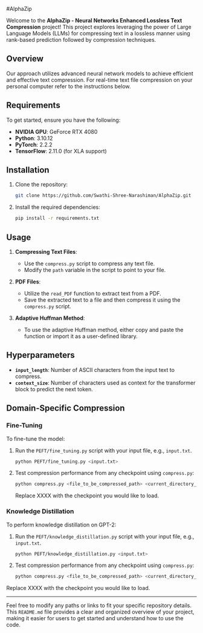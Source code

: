#AlphaZip

Welcome to the **AlphaZip - Neural Networks Enhanced Lossless Text Compression** project! This project explores leveraging the power of Large Language Models (LLMs) for compressing text in a lossless manner using rank-based prediction followed by compression techniques.

## Overview

Our approach utilizes advanced neural network models to achieve efficient and effective text compression. For  real-time text file compression on your personal computer refer to the instructions below.

## Requirements

To get started, ensure you have the following:

- **NVIDIA GPU**: GeForce RTX 4080
- **Python**: 3.10.12
- **PyTorch**: 2.2.2
- **TensorFlow**: 2.11.0 (for XLA support)

## Installation

1. Clone the repository:

    ```bash
    git clone https://github.com/Swathi-Shree-Narashiman/AlphaZip.git
    ```

2. Install the required dependencies:

    ```bash
    pip install -r requirements.txt
    ```

## Usage

1. **Compressing Text Files**:
    - Use the `compress.py` script to compress any text file.
    - Modify the `path` variable in the script to point to your file.

2. **PDF Files**:
    - Utilize the `read_PDF` function to extract text from a PDF.
    - Save the extracted text to a file and then compress it using the `compress.py` script.

3. **Adaptive Huffman Method**:
    - To use the adaptive Huffman method, either copy and paste the function or import it as a user-defined library.

## Hyperparameters

- **`input_length`**: Number of ASCII characters from the input text to compress.
- **`context_size`**: Number of characters used as context for the transformer block to predict the next token.

## Domain-Specific Compression

### Fine-Tuning

To fine-tune the model:

1. Run the `PEFT/fine_tuning.py` script with your input file, e.g., `input.txt`.

    ```bash
    python PEFT/fine_tuning.py <input.txt>
    ```

2. Test compression performance from any checkpoint using `compress.py`:

    ```bash
    python compress.py <file_to_be_compressed_path> <current_directory_path/fine_tuning_weights/checkpoint-XXXX>
    ```
   Replace XXXX with the checkpoint you would like to load.

### Knowledge Distillation

To perform knowledge distillation on GPT-2:

1. Run the `PEFT/knowledge_distillation.py` script with your input file, e.g., `input.txt`.

    ```bash
    python PEFT/knowledge_distillation.py <input.txt>
    ```

2. Test compression performance from any checkpoint using `compress.py`:

    ```bash
    python compress.py <file_to_be_compressed_path> <current_directory_path/knowledge_distillation_weights/checkpoint-XXXX>
    ```
Replace XXXX with the checkpoint you would like to load.



---

Feel free to modify any paths or links to fit your specific repository details. This `README.md` file provides a clear and organized overview of your project, making it easier for users to get started and understand how to use the code.

